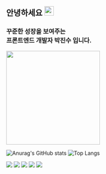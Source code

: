 ## 안녕하세요 <img src="https://media.giphy.com/media/hvRJCLFzcasrR4ia7z/giphy.gif" width="25" /><br>
### 꾸준한 성장을 보여주는 <br/> 프론트엔드 개발자 박진수 입니다.
<img src="https://github.com/jinsupark4255/jinsupark4255/assets/116702892/dc18e8a4-1c40-4c5b-8ecc-d4154630442f" width="250" height="250">
<br>

![Anurag's GitHub stats](https://github-readme-stats.vercel.app/api?username=jinsupark4255&show_icons=true&theme=dark)
![Top Langs](https://github-readme-stats.vercel.app/api/top-langs/?username=jinsupark4255&layout=compact&theme=dark)


<img
    src="https://img.shields.io/badge/HTML-E34F26?style=flat&logo=HTML5&logoColor=white"
  />
  <img
    src="https://img.shields.io/badge/CSS-1572B6?style=flat&logo=CSS3&logoColor=white"
  />
  <img
    src="https://img.shields.io/badge/JavaScript-F7DF1E?style=flat&logo=JavaScript&logoColor=white"
  />
    <img
    src="https://img.shields.io/badge/REACT-61DAFB?style=flat&logo=REACT&logoColor=white"
  />
  <img
    src="https://img.shields.io/badge/TYPESCRIPT-3178C6?style=flat&logo=TYPESCRIPT&logoColor=white"
  />
